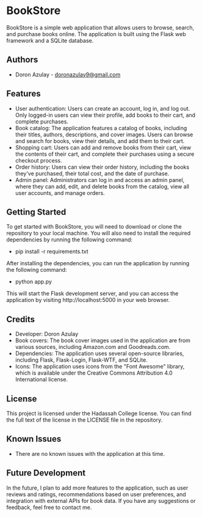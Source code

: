 # BookStore

BookStore is a simple web application that allows users to browse, search, and purchase books online. The application is built using the Flask web framework and a SQLite database.

## Authors

- Doron Azulay - doronazulay9@gmail.com

## Features

- User authentication: Users can create an account, log in, and log out. Only logged-in users can view their profile, add books to their cart, and complete purchases.
- Book catalog: The application features a catalog of books, including their titles, authors, descriptions, and cover images. Users can browse and search for books, view their details, and add them to their cart.
- Shopping cart: Users can add and remove books from their cart, view the contents of their cart, and complete their purchases using a secure checkout process.
- Order history: Users can view their order history, including the books they've purchased, their total cost, and the date of purchase.
- Admin panel: Administrators can log in and access an admin panel, where they can add, edit, and delete books from the catalog, view all user accounts, and manage orders.

## Getting Started

To get started with BookStore, you will need to download or clone the repository to your local machine. You will also need to install the required dependencies by running the following command:

- pip install -r requirements.txt


After installing the dependencies, you can run the application by running the following command:

- python app.py

This will start the Flask development server, and you can access the application by visiting http://localhost:5000 in your web browser.

## Credits

- Developer: Doron Azulay
- Book covers: The book cover images used in the application are from various sources, including Amazon.com and Goodreads.com.
- Dependencies: The application uses several open-source libraries, including Flask, Flask-Login, Flask-WTF, and SQLite.
- Icons: The application uses icons from the "Font Awesome" library, which is available under the Creative Commons Attribution 4.0 International license.

## License

This project is licensed under the Hadassah College license. You can find the full text of the license in the LICENSE file in the repository.

## Known Issues

- There are no known issues with the application at this time.

## Future Development

In the future, I plan to add more features to the application, such as user reviews and ratings, recommendations based on user preferences, and integration with external APIs for book data. If you have any suggestions or feedback, feel free to contact me.


